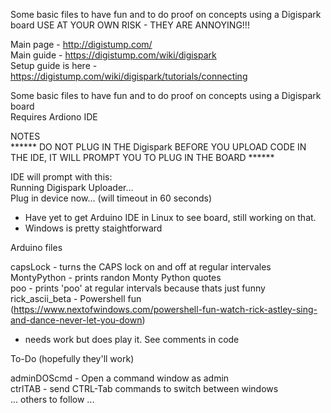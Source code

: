 Some basic files to have fun and to do proof on concepts using a Digispark board
USE AT YOUR OWN RISK - THEY ARE ANNOYING!!!

Main page - http://digistump.com/  
Main guide - https://digistump.com/wiki/digispark  
Setup guide is here - https://digistump.com/wiki/digispark/tutorials/connecting  

Some basic files to have fun and to do proof on concepts using a Digispark board  
Requires Ardiono IDE  

NOTES  
****** DO NOT PLUG IN THE Digispark BEFORE YOU UPLOAD CODE IN THE IDE, IT WILL PROMPT YOU TO PLUG IN THE BOARD ******  

IDE will prompt with this:  
Running Digispark Uploader...  
Plug in device now... (will timeout in 60 seconds)  

- Have yet to get Arduino IDE in Linux to see board, still working on that.  
- Windows is pretty staightforward


Arduino files  

capsLock - turns the CAPS lock on and off at regular intervales  
MontyPython - prints randon Monty Python quotes  
poo - prints 'poo' at regular intervals because thats just funny  
rick_ascii_beta - Powershell fun (https://www.nextofwindows.com/powershell-fun-watch-rick-astley-sing-and-dance-never-let-you-down)  
  - needs work but does play it. See comments in code

To-Do (hopefully they'll work)  
 
adminDOScmd - Open a command window as admin  
ctrlTAB - send CTRL-Tab commands to switch between windows  
... others to follow ...
